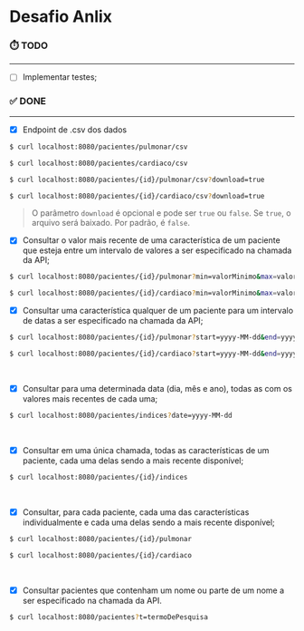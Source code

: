 # Desafio Anlix

### ⏱️ TODO 

---

- [ ] Implementar testes;




### ✅ DONE 

---

- [x] Endpoint de .csv dos dados

```bash
$ curl localhost:8080/pacientes/pulmonar/csv
```
```bash
$ curl localhost:8080/pacientes/cardiaco/csv
```
```bash
$ curl localhost:8080/pacientes/{id}/pulmonar/csv?download=true
```
```bash
$ curl localhost:8080/pacientes/{id}/cardiaco/csv?download=true
```
> O parâmetro `download` é opcional e pode ser `true` ou `false`.
> Se `true`, o arquivo será baixado. Por padrão, é `false`.

- [x] Consultar o valor mais recente de uma característica de um paciente que
  esteja entre um intervalo de valores a ser especificado na chamada da API;
```bash
$ curl localhost:8080/pacientes/{id}/pulmonar?min=valorMinimo&max=valorMaximo 
```
```bash
$ curl localhost:8080/pacientes/{id}/cardiaco?min=valorMinimo&max=valorMaximo
```

- [x] Consultar uma característica qualquer de um paciente para um intervalo de
  datas a ser especificado na chamada da API;
```bash
$ curl localhost:8080/pacientes/{id}/pulmonar?start=yyyy-MM-dd&end=yyyy-MM-dd
```
```bash
$ curl localhost:8080/pacientes/{id}/cardiaco?start=yyyy-MM-dd&end=yyyy-MM-dd
```
<br>

- [x] Consultar para uma determinada data (dia, mês e ano), todas as com os valores mais recentes de cada uma;
```bash
$ curl localhost:8080/pacientes/indices?date=yyyy-MM-dd
```

<br>

- [x] Consultar em uma única chamada, todas as características de um paciente, cada uma delas sendo a mais recente disponível;
```bash
$ curl localhost:8080/pacientes/{id}/indices
```

<br>

- [x] Consultar, para cada paciente, cada uma das características
  individualmente e cada uma delas sendo a mais recente disponível;

```bash
$ curl localhost:8080/pacientes/{id}/pulmonar
```
```bash
$ curl localhost:8080/pacientes/{id}/cardiaco
```
<br>

- [x] Consultar pacientes que contenham um nome ou parte de um nome a ser
  especificado na chamada da API.

```bash
$ curl localhost:8080/pacientes?t=termoDePesquisa
```

